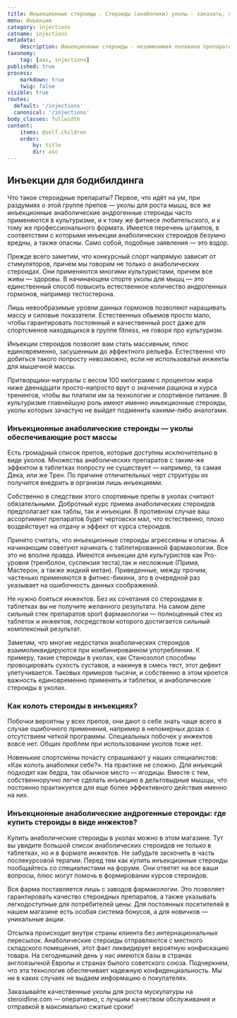 ```yaml
---
title: Инъекционные стероиды . Стероиды (анаболики) уколы - заказать, купить, цена.
menu: Инъекции
category: injections
catname: injections
metadata:
    description: Инъекционные стероиды - незаменимая половина препаратов для построения качественного курса. Купить фирменные инъекционные стероиды в магазине steroidline.com
taxonomy:
    tag: [aas, injections]
published: true
process:
    markdown: true
    twig: false
visible: true
routes:
  default: '/injections'
  canonical: '/injections'
body_classes: fullwidth
content:
    items: @self.children
    order:
        by: title
        dir: asc
---
```


## Инъекции для бодибилдинга

Что такое стероидные препараты? Первое, что идёт на ум, при раздумиях о этой группе препов — уколы для роста мышц, все же инъекционные анаболические андрогенные стероиды часто применяются в культуризме, и к тому же фитнесе любительского, и к тому же профессионального формата. Имеется перечень штампов, в соответствии с которыми инъекции анаболических стероидов безумно вредны, а также опасны. Само собой, подобные заявления — это вздор.

Прежде всего заметим, что конкурсный спорт напрямую зависит от стимуляторов, причем мы говорим не только о анаболических стероидах. Они применяются многими культуристами, причем все живы — здоровы. В начинающем спорте уколы для мышц — это единственный способ повысить естественное количество андрогенных гормонов, например тестостерона.

Лишь невообразимые уровни данных гормонов позволяют наращивать массу и силовые показатели. Естественных обьемов просто мало, чтобы гарантировать постоянный и качественный рост даже для спортсменов находящихся в группе fitness, не
говоря про культуризм.

Инъекции стероидов позволят вам стать массивным, плюс единовременно, засушенным до эффектного рельефа. Естественно что добиться такого попросту невозможно, если не использоватьи инжекты для мышечной массы.

Притворщики-натуралы с весом 100 килограмм с процентом жира ниже двенадцати просто-напросто врут о значении рациона и курса тренингов, чтобы вы платили им за технологии и спортивное питание. В культуризме главнейшую роль имеют
именно иньекционные стероиды, уколы которых зачастую не выйдет подменить какими-либо аналогами.

### Инъекционные анаболические стероиды — уколы обеспечивающие рост массы

Есть громадный список препов, которые доступны исключительно в виде уколов. Множества анаболических препаратов с таким-же эффектом в таблетках попросту не существует — например, та самая Дека, или же Трен. По причине отличительных черт структуры их получится внедрить в организм лишь инъекциями.

Собственно в следствии этого спортивные препы в уколах считают обязательными. Добротный курс приема анаболических стероидов предполагает как таблы, так и инъекции. В противном случае ваш ассортимент препаратов будет чертовски
мал, что естественно, плохо воздействует на отдачу и эффект от курса стероидов.

Принято считать, что инъекционные стероиды агрессивны и опасны. А начинающим советуют начинать с таблетированной фармакологии. Все это не вполне правда. Имеются инъекции для культуристов как Pro-уровня (тренболон, суспензия
теста),так и несложные (Прима, Мастерон, а также жидкий метан). Приведенные, между прочим, частенько применяются в фитнес-бикини, это в очередной раз указывает на ошибочность данных соображений.

Не нужно бояться инжектов. Без их сочетания со стероидами в таблетках вы не получите желанного результата. На самом деле сильный стек препаратов sport фармакологии — полноценный стек из таблеток и инжектов, посредством
которого достигается сильный комплексный результат.

Заметим, что многие недостатки анаболических стероидов
взаимоликвидируются при комбинированном употреблении. К примеру, такие стероиды в уколах, как Станозолол способны провоцировать сухость суставов, а накинув в смесь тест, этот дефект улетучивается. Таковых примеров тысячи, и собственно в этом кроется важность единовременно применять и таблетки, и анаболические стероиды в уколах.

### Как колоть стероиды в инъекциях?

Побочки вероятны у всех препов, они дают о себе знать чаще всего в случае ошибочного применения, например в непомерных дозах с отсутствием четкой программы. Специальных побочек у инжектов вовсе нет. Общих проблем при использовании уколов тоже нет.

Новенькие спортсмены почасту спрашивают у наших специалистов: «Как колоть анаболики себе?». На практике не сложно. Для инъекций подходят как бедра, так обычное место — ягодицы. Вместе с тем, собственноручно легче сделать
инъекцию в дельтовыдные мышцы, что постоянно практикуется для еще более эффективного действия именно на них.

### Инъекционные анаболические андрогенные стероиды: где купить стероиды в виде инжектов?

Купить анаболические стероиды в уколах можно в этом магазине. Тут вы увидите большой список анаболических стероидов не только в таблетках, но и в формате инжектов. Не забудьте заскочить в часть послекурсовой терапии. Перед тем как купить инъекционные стероиды пообщайтесь со специалистами на форуме. Они ответят на все ваши вопросы, плюс могут помочь в формировании курсов стероидов.

Вся фарма поставляется лишь с заводов фармакологии. Это позволяет гарантировать качество стероидных препаратов, а также указывать легкодоступные для потребителей цены. Для постоянных посетителей в нашем магазине есть особая система бонусов, а для новичков — уникальные акции.

Отсылка происходит внутри страны клиента без интернациональных пересылок. Анаболические стероиды отправляются с местного складского помещения, этот факт ликвидирует вероятную конфискацию товара. На сегодняшний день у нас имеются базы в странах англоязычной Европы и странах былого советского союза. Подчеркнем, что эта технология обеспечивает надежную конфиденциальность.
Мы ни в каких случаях не выдаем информацию о покупателях.

Заказывайте качественные уколы для роста мускулатуры на steroidline.com — оперативно, с лучшим качеством обслуживания и отправкой в максимально сжатые сроки!


